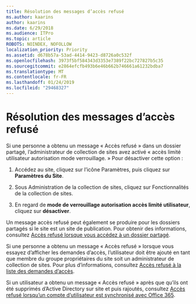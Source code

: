 ```yaml
---
title: Résolution des messages d’accès refusé
ms.author: kaarins
author: kaarins
ms.date: 6/29/2018
ms.audience: ITPro
ms.topic: article
ROBOTS: NOINDEX, NOFOLLOW
localization_priority: Priority
ms.assetid: d678b57a-53ad-4414-9423-d8726a0c532f
ms.openlocfilehash: 3973f5bf584343d3353e7389f22bc727827b5c35
ms.sourcegitcommit: e2864efcfb493b6e46b662b746661a61232bdba7
ms.translationtype: MT
ms.contentlocale: fr-FR
ms.lasthandoff: 01/24/2019
ms.locfileid: "29468327"
---
```

# <a name="troubleshoot-access-denied-messages"></a>Résolution des messages d’accès refusé

Si une personne a obtenu un message « Accès refusé » dans un dossier partagé, l’administrateur de collection de sites avez activé « accès limité utilisateur autorisation mode verrouillage. » Pour désactiver cette option : 
  
1. Accédez au site, cliquez sur l’icône Paramètres, puis cliquez sur **Paramètres du Site**.
    
2. Sous Administration de la collection de sites, cliquez sur Fonctionnalités de la collection de sites.
    
3. En regard de **mode de verrouillage autorisation accès limité utilisateur**, cliquez sur **désactiver**.
    
Un message accès refusé peut également se produire pour les dossiers partagés si le site est un site de publication. Pour obtenir des informations, consultez [Accès refusé lorsque vous accédez à un dossier partagé](https://go.microsoft.com/fwlink/?linkid=2004317).
  
Si une personne a obtenu un message « Accès refusé » lorsque vous essayez d’afficher les demandes d’accès, l’utilisateur doit être ajouté en tant que membre du groupe propriétaires du site soit un administrateur de collection de sites. Pour plus d’informations, consultez [Accès refusé à la liste des demandes d’accès](https://go.microsoft.com/fwlink/?linkid=2004220).
  
Si un utilisateur a obtenu un message « Accès refusé » après que qu’ils ont été supprimés d’Active Directory sur site et puis rajoutés, consultez [Accès refusé lorsqu’un compte d’utilisateur est synchronisé avec Office 365](https://go.microsoft.com/fwlink/?linkid=2004318).
  

